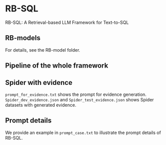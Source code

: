 # RB-SQL
RB-SQL: A Retrieval-based LLM Framework for Text-to-SQL

## RB-models
For details, see the RB-model folder.

## Pipeline of the whole framework

## Spider with evidence
```prompt_for_evidence.txt``` shows the prompt for evidence generation.
```Spider_dev_evidence.json``` and ```Spider_test_evidence.json``` shows Spider datasets with generated evidence.

## Prompt details
We provide an example in ```prompt_case.txt``` to illustrate the prompt details of RB-SQL.  

